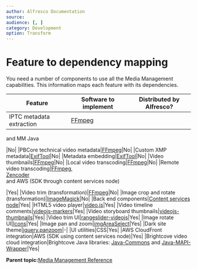 ```yaml
---
author: Alfresco Documentation
source: 
audience: [, ]
category: Development
option: Transform
---
```


# Feature to dependency mapping

You need a number of components to use all the Media Management capabilities. This information maps each feature with its dependencies.

|Feature|Software to implement|Distributed by Alfresco?|
|-------|---------------------|------------------------|
|IPTC metadata extraction|[FFmpeg](https://www.ffmpeg.org/)   
 and MM Java

|No|
|PBCore technical video metadata|[FFmpeg](https://www.ffmpeg.org/)|No|
|Custom XMP metadata|[ExifTool](http://www.sno.phy.queensu.ca/~phil/exiftool/)|No|
|Metadata embedding|[ExifTool](http://www.sno.phy.queensu.ca/~phil/exiftool/)|No|
|Video thumbnails|[FFmpeg](https://www.ffmpeg.org/)|No|
|Local video transcoding|[FFmpeg](https://www.ffmpeg.org/)|No|
|Remote video transcoding|[FFmpeg](https://www.ffmpeg.org/),    
 [Zencoder](https://github.com/bitzeche/zencoder-java)  
 and AWS \(SDK through content services node\)

|Yes|
|Video trim \(transformation\)|[FFmpeg](https://www.ffmpeg.org/)|No|
|Image crop and rotate \(transformation\)|[ImageMagick](http://www.imagemagick.org/)|No|
|Back end components|[Content services node](https://github.com/Alfresco/gytheio)|Yes|
|HTML5 video player|[video.js](https://github.com/videojs/video.js)|Yes|
|Video timeline comments|[videojs-markers](https://github.com/spchuang/videojs-markers)|Yes|
|Video storyboard thumbnails|[videojs-thumbnails](https://github.com/brightcove/videojs-thumbnails)|Yes|
|Video trim UI|[rangeslider-videojs](https://github.com/danielcebrian/rangeslider-videojs)|Yes|
|Image rotate UI|[Icons](http://findicons.com/icon/474073/rotate?id=485645)|Yes|
|Image pan and zoom|[imgAreaSelect](http://odyniec.net/projects/imgareaselect/)|Yes|
|Dark site theme|[jquery.panzoom](https://github.com/timmywil/jquery.panzoom)|-|
|UI utilities|CSS|Yes|
|AWS CloudFront integration|AWS \(SDK using content services node\)|Yes|
|Brightcove video cloud integration|Brightcove Java libraries: [Java-Commons](https://github.com/BrightcoveOS/Java-Commons) and [Java-MAPI-Wrapper](https://github.com/BrightcoveOS/Java-MAPI-Wrapper)|Yes|

**Parent topic:**[Media Management Reference](../concepts/mm-references.md)

